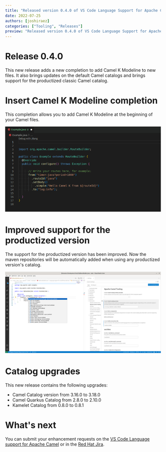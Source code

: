 ```yaml
---
title: "Released version 0.4.0 of VS Code Language Support for Apache Camel"
date: 2022-07-25
authors: [joshiraez]
categories: ["Tooling", "Releases"]
preview: "Released version 0.4.0 of VS Code Language Support for Apache Camel. New completion to add Camel K Modeline, updates on the default catalogs and support for the productized version."
---
```


# Release 0.4.0

This new release adds a new completion to add Camel K Modeline to new files.
It also brings updates on the default Camel catalogs and brings support for the productized classic Camel catalog.

# Insert Camel K Modeline completion

This completion allows you to add Camel K Modeline at the beginning of your Camel files.

![Insert Camel K Modeline completion](./img/ModelineInsertionBlog.gif)

# Improved support for the productized version

The support for the productized version has been improved. Now the maven repositories will be automatically added when using any productized version's catalog.

![Camel's productized version catalog](./img/ProductizedCamelCatalog.png)


# Catalog upgrades

This new release contains the following upgrades:

* Camel Catalog version from 3.16.0 to 3.18.0
* Camel Quarkus Catalog from 2.8.0 to 2.10.0
* Kamelet Catalog from 0.8.0 to 0.8.1

# What's next

You can submit your enhancement requests on the [VS Code Language support for Apache Camel](https://github.com/camel-tooling/camel-lsp-client-vscode/issues) or in the [Red Hat Jira](https://issues.redhat.com/browse/FUSETOOLS2).
